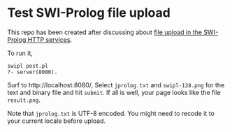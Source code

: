 # Test SWI-Prolog file upload

This repo has been created after discussing about [file upload in
the SWI-Prolog HTTP
services](https://groups.google.com/forum/#!topic/swi-prolog/ABzhD4EKKAY).

To run it,

    swipl post.pl
    ?- server(8080).

Surf to http://localhost:8080/, Select `jprolog.txt` and `swipl-128.png`
for the text and binary file and hit `submit`. If all is well, your page
looks like the file `result.png`.

Note that `jprolog.txt` is UTF-8 encoded. You might need to recode it to
your current locale before upload.
